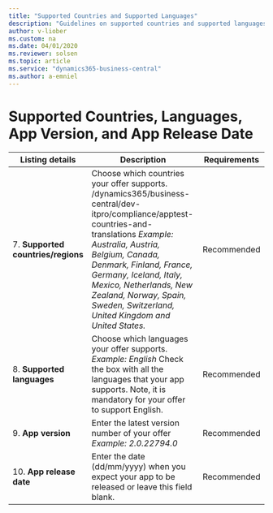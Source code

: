 ```yaml
---
title: "Supported Countries and Supported Languages"
description: "Guidelines on supported countries and supported languages"
author: v-liober
ms.custom: na
ms.date: 04/01/2020
ms.reviewer: solsen
ms.topic: article
ms.service: "dynamics365-business-central"
ms.author: a-emniel
---
```


# Supported Countries, Languages, App Version, and App Release Date

| Listing details | Description| Requirements |
|-----------------|-------------|-------------|
| 7. **Supported countries/regions** | Choose which countries your offer supports. /dynamics365/business-central/dev-itpro/compliance/apptest-countries-and-translations  *Example:* *Australia, Austria, Belgium, Canada, Denmark, Finland, France,* *Germany, Iceland, Italy, Mexico, Netherlands, New Zealand, Norway,* *Spain, Sweden, Switzerland, United Kingdom and United States.* | Recommended  |
| 8. **Supported languages**| Choose which languages your offer supports.  *Example:* *English*  Check the box with all the languages that your app supports. Note, it is mandatory for your offer to support English. | Recommended  | 
| 9. **App version**  | Enter the latest version number of your offer *Example:* *2.0.22794.0*  | Recommended  |
| 10. **App release date** | Enter the date (dd/mm/yyyy) when you expect your app to be released or leave this field blank. | Recommended  |
